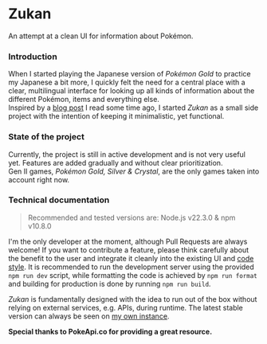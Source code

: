# Zukan

An attempt at a clean UI for information about Pokémon.

### Introduction

When I started playing the Japanese version of _Pokémon Gold_ to practice my Japanese a bit more, I quickly felt the need for a central place with a clear, multilingual interface for looking up all kinds of information about the different Pokémon, items and everything else.  
Inspired by a [blog post](https://lichess.org/@/thibault/blog/we-dont-want-all-the-features/q3nOzv4n) I read some time ago, I started _Zukan_ as a small side project with the intention of keeping it minimalistic, yet functional.

### State of the project

Currently, the project is still in active development and is not very useful yet. Features are added gradually and without clear prioritization.  
Gen II games, _Pokémon Gold, Silver & Crystal_, are the only games taken into account right now.

### Technical documentation

> Recommended and tested versions are: Node.js v22.3.0 & npm v10.8.0

I'm the only developer at the moment, although Pull Requests are always welcome! If you want to contribute a feature, please think carefully about the benefit to the user and integrate it cleanly into the existing UI and [code style](.prettierrc.json).
It is recommended to run the development server using the provided `npm run dev` script, while formatting the code is achieved by `npm run format` and building for production is done by running `npm run build`.

_Zukan_ is fundamentally designed with the idea to run out of the box without relying on external services, e.g. APIs, during runtime. The latest stable version can always be seen on [my own instance](https://zukan.jannes.dev).

**Special thanks to PokeApi.co for providing a great resource.**
